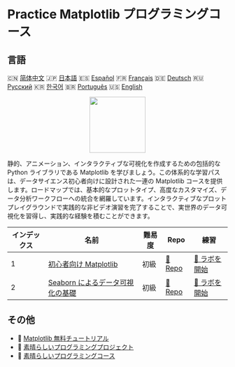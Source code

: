 # Practice Matplotlib プログラミングコース

## 言語

🇨🇳 [简体中文](README_zh.md) 🇯🇵 [日本語](README_ja.md) 🇪🇸 [Español](README_es.md) 🇫🇷 [Français](README_fr.md) 🇩🇪 [Deutsch](README_de.md) 🇷🇺 [Русский](README_ru.md) 🇰🇷 [한국어](README_ko.md) 🇧🇷 [Português](README_pt.md) 🇺🇸 [English](README.md) 

<div align="center">
<img width="128px" src="https://file.labex.io/path/6PDQ0G40CdCX.png">
</div>

静的、アニメーション、インタラクティブな可視化を作成するための包括的な Python ライブラリである Matplotlib を学びましょう。この体系的な学習パスは、データサイエンス初心者向けに設計された一連の Matplotlib コースを提供します。ロードマップでは、基本的なプロットタイプ、高度なカスタマイズ、データ分析ワークフローへの統合を網羅しています。インタラクティブなプロットプレイグラウンドで実践的な非ビデオ演習を完了することで、実世界のデータ可視化を習得し、実践的な経験を積むことができます。

|   インデックス | 名前                                                                                              | 難易度   | Repo                                                                       | 練習                                                                           |
|----------------|---------------------------------------------------------------------------------------------------|----------|----------------------------------------------------------------------------|--------------------------------------------------------------------------------|
|              1 | [初心者向け Matplotlib](https://labex.io/ja/courses/matplotlib-for-beginners)                     | 初級     | [🔗 Repo](https://github.com/labex-labs/matplotlib-for-beginners)          | [🚀 ラボを開始](https://labex.io/ja/courses/matplotlib-for-beginners)          |
|              2 | [Seaborn によるデータ可視化の基礎](https://labex.io/ja/courses/seaborn-data-visualization-basics) | 初級     | [🔗 Repo](https://github.com/labex-labs/seaborn-data-visualization-basics) | [🚀 ラボを開始](https://labex.io/ja/courses/seaborn-data-visualization-basics) |

## その他

- 🔗 [Matplotlib 無料チュートリアル](https://github.com/labex-labs/matplotlib-free-tutorials)
- 🔗 [素晴らしいプログラミングプロジェクト](https://github.com/labex-labs/awesome-programming-projects)
- 🔗 [素晴らしいプログラミングコース](https://github.com/labex-labs/awesome-programming-courses)


